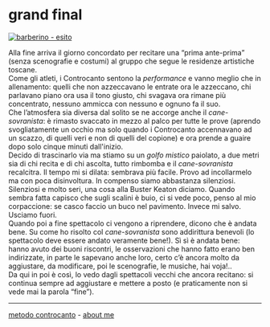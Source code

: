 # grand final

[![](https://live.staticflickr.com/65535/51791908897_11f8806d29_c.jpg "barberino - esito")](https://flic.kr/s/aHBqjzwAJ2)   

Alla fine arriva il giorno concordato per recitare una “prima ante-prima” (senza scenografie e costumi) al gruppo che segue le residenze artistiche toscane.  
Come gli atleti, i Controcanto sentono la *performance* e vanno meglio che in allenamento: quelli che non azzeccavano le entrate ora le azzeccano, chi parlavano piano ora usa il tono giusto, chi svagava ora rimane più concentrato, nessuno ammicca con nessuno e ognuno fa il suo.   
Che l’atmosfera sia diversa dal solito se ne accorge anche il *cane-sovranista*: è rimasto svaccato in mezzo al palco per tutte le prove (aprendo svogliatamente un occhio ma solo quando i Controcanto accennavano ad un scazzo, di quelli veri e non di quelli del copione) e ora prende a guaire dopo solo cinque minuti dall'inizio.  
Decido di trascinarlo via ma stiamo su un *golfo mistico* paiolato, a due metri sia di chi recita e di chi ascolta, tutto rimbomba e il *cane-sovranista* recalcitra. Il tempo mi si dilata: sembrava più facile. Provo ad incollarmelo ma con poca disinvoltura. In compenso siamo abbastanza silenziosi. Silenziosi e molto seri, una cosa alla Buster Keaton diciamo. Quando sembra fatta capisco che sugli scalini è buio, ci si vede poco, penso al mio corpaccione: se casco faccio un buco nel pavimento. Invece mi salvo. Usciamo fuori.  
Quando poi a fine spettacolo ci vengono a riprendere, dicono che è andata bene. Su come ho risolto col *cane-sovranista* sono addirittura benevoli (lo spettacolo deve essere andato  veramente bene!). Sì sì è andata bene: hanno avuto dei buoni riscontri, le osservazioni che hanno fatto erano ben indirizzate, in parte le sapevano anche loro, certo c’è ancora molto da aggiustare, da modificare, poi le scenografie, le musiche, hai voja!..   
Da qui in poi è così, lo vedo dagli spettacoli vecchi che ancora recitano: si continua sempre ad aggiustare e mettere a posto (e praticamente non si vede mai la parola “fine”).   

---   
[metodo controcanto](https://cacioman.github.io/controcanto000.html) - [about me](https://about.me/cacioman)

 
